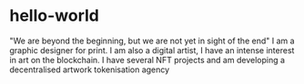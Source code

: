 # hello-world
"We are beyond the beginning, but we are not yet in sight of the end"
I am a graphic designer for print. I am also a digital artist, I have an intense interest in art on the blockchain.
I have several NFT projects and am developing a decentralised artwork tokenisation agency
